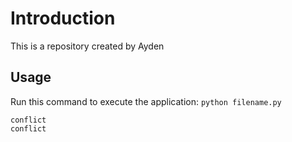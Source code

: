 # Introduction
This is a repository created by Ayden
## Usage
Run this command to execute the application:
`python filename.py`
```
conflict
conflict

